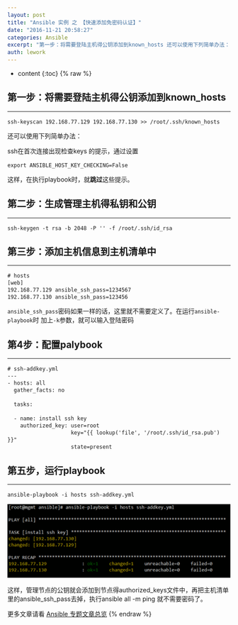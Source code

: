 ```yaml
---
layout: post
title: "Ansible 实例 之 【快速添加免密码认证】"
date: "2016-11-21 20:58:27"
categories: Ansible
excerpt: "第一步：将需要登陆主机得公钥添加到known_hosts 还可以使用下列简单办法： ssh在首次连接出现检查keys 的提示，通过设置 这样，在..."
auth: lework
---
```

* content
{:toc}
{% raw %}
## 第一步：将需要登陆主机得公钥添加到known_hosts
---
```
ssh-keyscan 192.168.77.129 192.168.77.130 >> /root/.ssh/known_hosts
```

还可以使用下列简单办法：

ssh在首次连接出现检查keys 的提示，通过设置
```
export ANSIBLE_HOST_KEY_CHECKING=False

```
这样，在执行playbook时，就**跳过**这些提示。

## 第二步：生成管理主机得私钥和公钥
---
```
ssh-keygen -t rsa -b 2048 -P '' -f /root/.ssh/id_rsa
```

## 第三步：添加主机信息到主机清单中
---
```
# hosts
[web]
192.168.77.129 ansible_ssh_pass=1234567
192.168.77.130 ansible_ssh_pass=123456
```

`ansible_ssh_pass`密码如果一样的话，这里就不需要定义了。在运行`ansible-playbook`时 加上`-k`参数，就可以输入登陆密码

## 第4步：配置palybook
---

```
# ssh-addkey.yml 
---
- hosts: all
  gather_facts: no

  tasks:

  - name: install ssh key
    authorized_key: user=root 
                    key="{{ lookup('file', '/root/.ssh/id_rsa.pub') }}" 
                    state=present
```

## 第五步，运行playbook
---
```
ansible-playbook -i hosts ssh-addkey.yml
```

![Paste_Image.png](/assets/images/Ansible/3629406-dc2512a268b0464b.png)

这样，管理节点的公钥就会添加到节点得authorized_keys文件中，再把主机清单里的ansible_ssh_pass去掉，执行ansible all -m ping 就不需要密码了。

更多文章请看 [Ansible 专题文章总览](http://www.jianshu.com/p/c56a88b103f8)
{% endraw %}